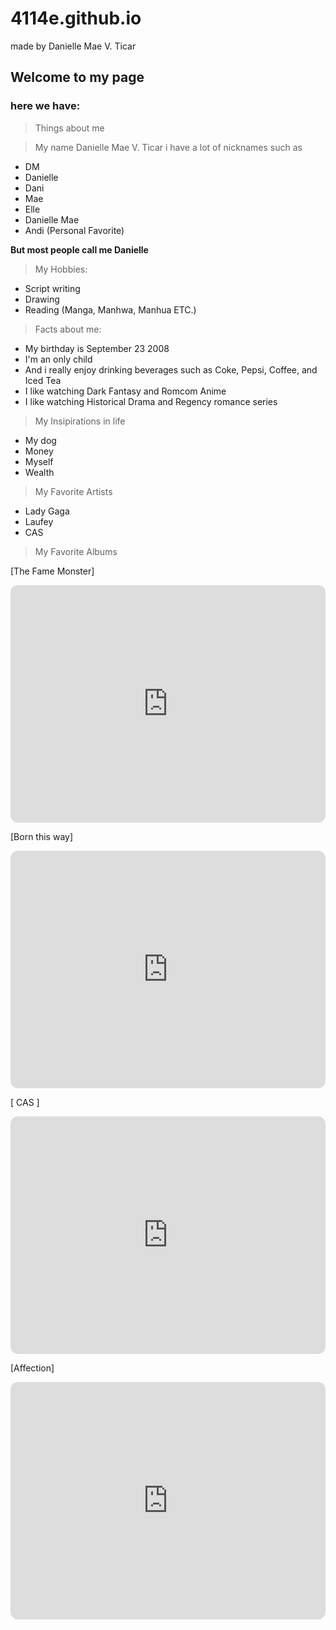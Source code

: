 # 4114e.github.io

made by Danielle Mae V. Ticar

## Welcome to my page
### here we have: 
> Things about me 

> My name Danielle Mae V. Ticar i have a lot of nicknames such as
- DM
- Danielle
- Dani
- Mae
- Elle
- Danielle Mae
- Andi (Personal Favorite)

**But most people call me Danielle**

 > My Hobbies:
 - Script writing 
 - Drawing 
 - Reading (Manga, Manhwa, Manhua ETC.) 
 
 > Facts about me: 
 - My birthday is September 23 2008
 - I'm an only child
 - And i really enjoy drinking beverages such as Coke, Pepsi, Coffee, and Iced Tea
 - I like watching Dark Fantasy and Romcom Anime
 - I like watching Historical Drama and Regency romance series
 > My Insipirations in life
 - My dog
 - Money
 - Myself
 - Wealth
> My Favorite Artists
- Lady Gaga
- Laufey 
- CAS

> My Favorite Albums

[The Fame Monster]
<iframe style="border-radius:12px" src="https://open.spotify.com/embed/album/6rePArBMb5nLWEaY9aQqL4?utm_source=generator" width="100%" height="380" frameBorder="0" allowfullscreen="" allow="autoplay; clipboard-write; encrypted-media; fullscreen; picture-in-picture" loading="lazy"></iframe>


[Born this way]
<iframe style="border-radius:12px" src="https://open.spotify.com/embed/album/6LY3AerY6KNGOPsNPL63Kk?utm_source=generator" width="100%" height="380" frameBorder="0" allowfullscreen="" allow="autoplay; clipboard-write; encrypted-media; fullscreen; picture-in-picture" loading="lazy"></iframe>


[ CAS ]
<iframe style="border-radius:12px" src="https://open.spotify.com/embed/album/2mxFsS5yylSTHNivV53HoA?utm_source=generator" width="100%" height="380" frameBorder="0" allowfullscreen="" allow="autoplay; clipboard-write; encrypted-media; fullscreen; picture-in-picture" loading="lazy"></iframe>
 
[Affection]
<iframe style="border-radius:12px" src="https://open.spotify.com/embed/album/4zBZX3bPIQkJMY0CaTGFKh?utm_source=generator" width="100%" height="380" frameBorder="0" allowfullscreen="" allow="autoplay; clipboard-write; encrypted-media; fullscreen; picture-in-picture" loading="lazy"></iframe>
 
